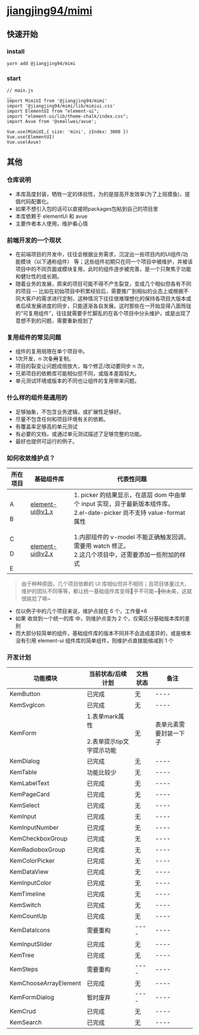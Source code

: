 # [jiangjing94/mimi](https://jiangjing1994.github.io/mimi/)

## 快速开始
### install
```
yarn add @jiangjing94/mimi
```

### start
``` 
// main.js
__
import MimiUI from '@jiangjing94/mimi'
import '@jiangjing94/mimi/lib/mimiui.css'
import ElementUI from "element-ui";
import "element-ui/lib/theme-chalk/index.css";
import Avue from '@smallwei/avue';

Vue.use(MimiUI,{ size: 'mini', zIndex: 3000 })
Vue.use(ElementUI)
Vue.use(Avue)

```

## 其他
### 仓库说明
 - 本库高度封装，牺牲一定的体验性，为的是提高开发效率(为了上班摸鱼)，提倡代码配置化。
- 如果不想引入包的话可以直接把packages包粘到自己的项目里
- 本库依赖于 elementUi 和 avue
 - 主要作者本人使用，维护看心情
### 前端开发的一个现状
- 在前端项目的开发中，往往会根据业务需求，沉淀出一些项目内的UI组件/功能模块（以下通称组件） 等；这些组件初期只在同一个项目中被维护，并被该项目中的不同页面或模块复用，此时的组件逐步被完善，是一个只聚焦于功能和健壮性的成长期。
- 随着业务的发展，原来的项目可能不得不产生裂变，变成几个相似但各有不同的项目 -- 比如在初始项目中积累经验后，需要推广到相似的业态上或根据不同大客户的需求进行定制，这种情况下往往很难理想化的保持各项目大版本或者后续发展进度的同步，只能逐渐各自发展。这时那些在一开始显得八面玲珑的“可复用组件”，往往就需要手忙脚乱的在各个项目中分头维护，或是出现了意想不到的问题，需要重新规划了
 

### 复用组件的常见问题
- 组件的复用局限在单个项目中。
- 1次开发，n 次~~复用~~复制。
- 项目的裂变让问题成倍放大，每个修正/改动要同步 n 次。
- 兄弟项目的依赖库可能相似但不同，或版本差距较大。
- 单元测试环境或版本的不同也让组件的复用带来问题。
>
### 什么样的组件是通用的
- 足够抽象，不包含业务逻辑，或扩展性足够好。
- 尽量不包含任何和项目环境有关的依赖。
- 有覆盖率足够高的单元测试
- 有必要的文档，或通过单元测试描述了足够完整的功能。
- 最好也提供可运行的例子。
### 如何收敛维护点？

所在项目 | 基础组件库  | 代表性问题
----|----|----
<br/>A<br/><br/>B<br/>| element-ui@v1.x |   1. picker 的结果显示，在底层 dom 中由单个 input 实现，异于最新版本组件库。<br/>2.el-date-picker 尚不支持 value-format 属性
<br/>C<br/><br/>D<br/><br/>E<br/>| element-ui@v2.x |1.内部组件的 v-model 不能正确触发回调，需要用 watch 修正。<br/>2.这几个项目中，还需要添加一些附加的样式
 
> 由于种种原因，几个项目依赖的 UI 库相似但并不相同；且项目体量过大、维护的团队不同等等，都让统一基础组件库变得🐔乎不可能~~~🐔你太美~~，这就很尴尬了嘛~
- 仅以例子中的几个项目来说，维护点就在 6 个，工作量×6
- 如果 收敛到一个统一的库 中，则维护点变为 2 个，仅需区分基础版本库的差别
- 而大部分较简单的组件，基础组件库的版本不同并不会造成差异的，或是根本没有引用 element-ui 组件库的简单组件，则维护点直接能缩减到 1 个

### 开发计划
功能模块 | 当前状态/后续计划  |文档状态| 备注
----|----|----|----
KemButton|已完成|无|----
KemSvgIcon|已完成|无|----
KemForm|1.表单mark属性<br/><br/>2.表单提示tip文字提示功能|无|表单元素需要封装一下子
KemDialog|已完成|无|----
KemTable|功能比较少|无|----
KemLabelText|已完成|无|----
KemPageCard|已完成|无|----
KemSelect|已完成|无|----
KemInput|已完成|无|----
KemInputNumber|已完成|无|----
KemCheckboxGroup|已完成|无|----
KemRadioboxGroup|已完成|无|----
KemColorPicker|已完成|无|----
KemDataView|已完成|无|----
KemInputColor|已完成|无|----
KemTimeline|已完成|无|----
KemSwitch|已完成|无|----
KemCountUp|已完成|无|----
KemDataIcons|需要重构|----|----
KemInputSlider|已完成|无|----
KemTree|已完成|无|----
KemSteps|需要重构|----|----
KemChooseArrayElement|已完成|无|----
KemFormDialog|暂时废弃|----|----
KemCrud|已完成|无|----
KemSearch|已完成|无|----
